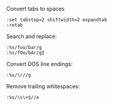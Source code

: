 Convert tabs to spaces

    :set tabstop=2 shiftwidth=2 expandtab
    :retab

Search and replace:

    :%s/foo/bar/g
    :%s/fOo/bAr/gI

Convert DOS line endings:

    :%s/\r//g

Remove trailing whitespaces:

    :%s/\s\+$//e
